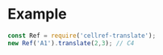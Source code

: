 # Example

```javascript
const Ref = require('cellref-translate');
new Ref('A1').translate(2,3); // C4
```
